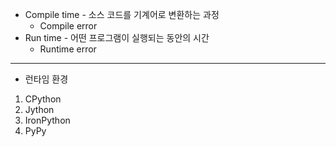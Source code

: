 * Compile time - 소스 코드를 기계어로 변환하는 과정
  * Compile error
* Run time - 어떤 프로그램이 실행되는 동안의 시간
  * Runtime error

---

* 런타임 환경

1. CPython
2. Jython
3. IronPython
4. PyPy
